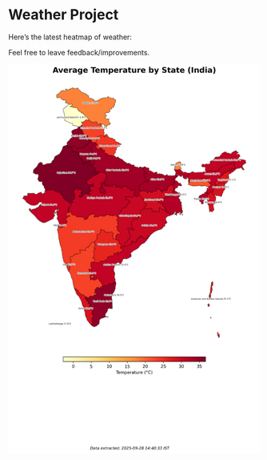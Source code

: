 # Weather Project

Here’s the latest heatmap of weather:

Feel free to leave feedback/improvements.

![India Heatmap](docs/assets/india_heatmap.png?v=D8FB8B)
